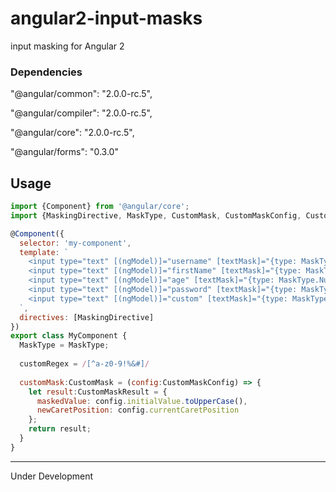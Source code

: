 # angular2-input-masks
input masking for Angular 2

### Dependencies
"@angular/common": "2.0.0-rc.5",

"@angular/compiler": "2.0.0-rc.5",

"@angular/core": "2.0.0-rc.5",

"@angular/forms": "0.3.0"

## Usage
```javascript
import {Component} from '@angular/core';
import {MaskingDirective, MaskType, CustomMask, CustomMaskConfig, CustomMaskResult} from 'angular2-input-masks';

@Component({
  selector: 'my-component',
  template: `
    <input type="text" [(ngModel)]="username" [textMask]="{type: MaskType.Alphanumeric}" />
    <input type="text" [(ngModel)]="firstName" [textMask]="{type: MaskType.LettersOnly}" />
    <input type="text" [(ngModel)]="age" [textMask]="{type: MaskType.NumbersOnly}" />
    <input type="text" [(ngModel)]="password" [textMask]="{type: MaskType.Regex, regex:customRegex}" />
    <input type="text" [(ngModel)]="custom" [textMask]="{type: MaskType.Custom, custom:customMask}" />
  `,
  directives: [MaskingDirective]
})
export class MyComponent {
  MaskType = MaskType;
  
  customRegex = /[^a-z0-9!%&#]/
  
  customMask:CustomMask = (config:CustomMaskConfig) => {
    let result:CustomMaskResult = {
      maskedValue: config.initialValue.toUpperCase(),
      newCaretPosition: config.currentCaretPosition
    };
    return result;
  }
}
```

---
Under Development
